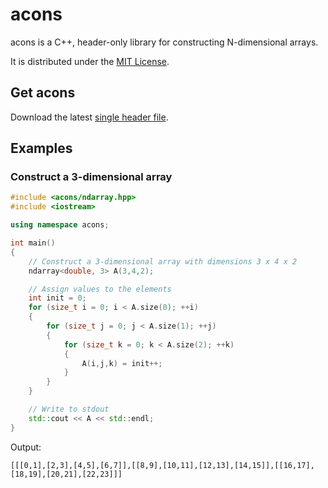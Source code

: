 # acons

acons is a C++, header-only library for constructing N-dimensional arrays.

It is distributed under the [MIT License](https://opensource.org/licenses/MIT).

## Get acons

Download the latest [single header file](https://raw.githubusercontent.com/danielaparker/acons/master/include/acons/ndarray.hpp). 

## Examples

### Construct a 3-dimensional array

```c++
#include <acons/ndarray.hpp>
#include <iostream>

using namespace acons;

int main()
{
    // Construct a 3-dimensional array with dimensions 3 x 4 x 2
    ndarray<double, 3> A(3,4,2);

    // Assign values to the elements
    int init = 0;
    for (size_t i = 0; i < A.size(0); ++i)
    {
        for (size_t j = 0; j < A.size(1); ++j)
        {
            for (size_t k = 0; k < A.size(2); ++k)
            {
                A(i,j,k) = init++;
            }
        }
    }

    // Write to stdout
    std::cout << A << std::endl;
}
```
Output:
```
[[[0,1],[2,3],[4,5],[6,7]],[[8,9],[10,11],[12,13],[14,15]],[[16,17],[18,19],[20,21],[22,23]]]
```
